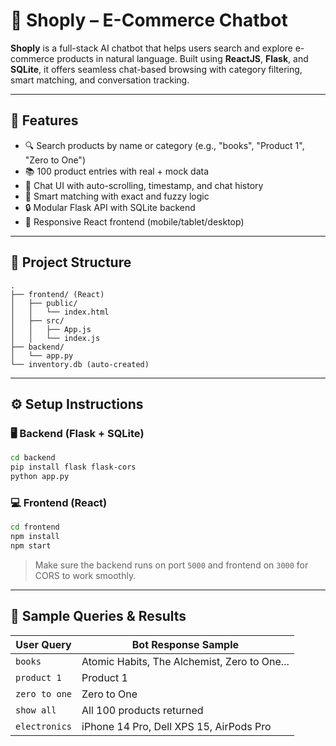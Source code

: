 # 🛒 Shoply –  E-Commerce Chatbot

**Shoply** is a full-stack AI chatbot that helps users search and explore e-commerce products in natural language. Built using **ReactJS**, **Flask**, and **SQLite**, it offers seamless chat-based browsing with category filtering, smart matching, and conversation tracking.

---

## 🚀 Features

- 🔍 Search products by name or category (e.g., "books", "Product 1", "Zero to One")
- 📚 100 product entries with real + mock data
- 💬 Chat UI with auto-scrolling, timestamp, and chat history
- 🧠 Smart matching with exact and fuzzy logic
- 🔒 Modular Flask API with SQLite backend
- 📱 Responsive React frontend (mobile/tablet/desktop)

---

## 📁 Project Structure

```
.
├── frontend/ (React)
│   ├── public/
│   │   └── index.html
│   ├── src/
│   │   ├── App.js
│   │   └── index.js
├── backend/
│   └── app.py
└── inventory.db (auto-created)
```

---

## ⚙️ Setup Instructions

### 🖥 Backend (Flask + SQLite)

```bash
cd backend
pip install flask flask-cors
python app.py
```

### 💻 Frontend (React)

```bash
cd frontend
npm install
npm start
```

> Make sure the backend runs on port `5000` and frontend on `3000` for CORS to work smoothly.

---

## 🧪 Sample Queries & Results

| User Query         | Bot Response Sample                          |
|--------------------|----------------------------------------------|
| `books`            | Atomic Habits, The Alchemist, Zero to One... |
| `product 1`        | Product 1                                     |
| `zero to one`      | Zero to One                                   |
| `show all`         | All 100 products returned                    |
| `electronics`      | iPhone 14 Pro, Dell XPS 15, AirPods Pro       |